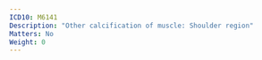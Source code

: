 ```yaml
---
ICD10: M6141
Description: "Other calcification of muscle: Shoulder region"
Matters: No
Weight: 0
---
```



